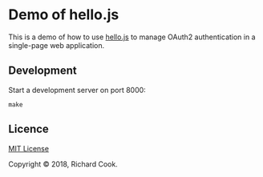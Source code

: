 # Demo of hello.js

This is a demo of how to use [hello.js][hello-js] to manage OAuth2 authentication in a single-page web application.

## Development

Start a development server on port 8000:

```
make
```

## Licence

[MIT License][licence]

Copyright &copy; 2018, Richard Cook.

[hello-js]: https://adodson.com/hello.js/
[licence]: LICENSE

